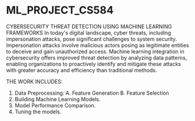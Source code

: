 # ML_PROJECT_CS584
CYBERSECURITY THREAT DETECTION USING MACHINE LEARNING FRAMEWORKS
In today's digital landscape, cyber threats, including impersonation attacks, pose significant challenges to system security. Impersonation attacks involve malicious actors posing as legitimate entities to deceive and gain unauthorized access. 
Machine learning integration in cybersecurity offers improved threat detection by analyzing data patterns, enabling organizations to proactively identify and mitigate these attacks with greater accuracy and efficiency than traditional methods.

THE WORK INCLUDES:

1. Data Preprocessing:
    A. Feature Generation
    B. Feature Selection
2. Building Machine Learning Models. 
3. Model Performance Comparison.
4. Tuning the models.